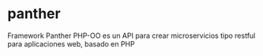 # panther
Framework Panther PHP-OO es un API para crear microservicios tipo restful para aplicaciones web, basado en PHP
